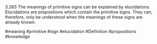 3.263 The meanings of primitive signs can be explained by elucidations. Elucidations are propositions which contain the primitive signs. They can, therefore, only be understood when the meanings of these signs are already known.

#meaning #primitive #sign #elucidation #Definition #propositions #knowledge 
